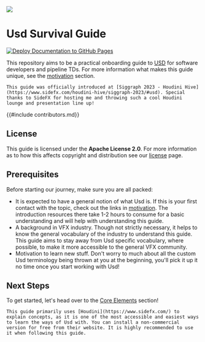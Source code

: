 ![](../UsdSurvivalGuide.png#center)

# Usd Survival Guide
[![Deploy Documentation to GitHub Pages](https://github.com/LucaScheller/VFX-UsdAssetResolver/actions/workflows/mdbook.yml/badge.svg)](https://github.com/LucaScheller/VFX-UsdSurvivalGuide/actions/workflows/mdbook.yml)

This repository aims to be a practical onboarding guide to [USD](https://openusd.org/release/index.html) for software developers and pipeline TDs.
For more information what makes this guide unique, see the [motivation](./pages/introduction/motivation.md) section.

```admonish success title="Siggraph Presentation"
This guide was officially introduced at [Siggraph 2023 - Houdini Hive](https://www.sidefx.com/houdini-hive/siggraph-2023/#usd). Special thanks to SideFX for hosting me and throwing such a cool Houdini lounge and presentation line up!
```

{{#include contributors.md}}

## License 
This guide is licensed under the **Apache License 2.0**. For more information as to how this affects copyright and distribution see our [license](https://github.com/LucaScheller/VFX-UsdSurvivalGuide/blob/main/LICENSE) page.

## Prerequisites
Before starting our journey, make sure you are all packed:
- It is expected to have a general notion of what Usd is. If this is your first contact with the topic, check out the links in [motivation](./pages/introduction/motivation.md). The introduction resources there take 1-2 hours to consume for a basic understanding and will help with understanding this guide.
- A background in VFX industry. Though not strictly necessary, it helps to know the general vocabulary of the industry to understand this guide. This guide aims to stay away from Usd specific vocabulary, where possible, to make it more accessible to the general VFX community.
- Motivation to learn new stuff. Don't worry to much about all the custom Usd terminology being thrown at you at the beginning, you'll pick it up it no time once you start working with Usd!

## Next Steps
To get started, let's head over to the [Core Elements](./pages/core/overview.md) section!

```admonish tip
This guide primarily uses [Houdini](https://www.sidefx.com/) to explain concepts, as it is one of the most accessible and easiest ways to learn the ways of Usd with. You can install a non-commercial version for free from their website. It is highly recommended to use it when following this guide.
```